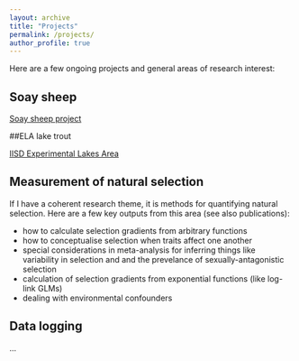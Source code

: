 ```yaml
---
layout: archive
title: "Projects"
permalink: /projects/
author_profile: true
---
```



Here are a few ongoing projects and general areas of research interest:

## Soay sheep

[Soay sheep project](https://soaysheep.bio.ed.ac.uk/)

##ELA lake trout

[IISD Experimental Lakes Area](https://www.iisd.org/ela/)

## Measurement of natural selection

If I have a coherent research theme, it is methods for quantifying natural selection.  Here are a few key outputs from this area (see also publications):

- how to calculate selection gradients from arbitrary functions
- how to conceptualise selection when traits affect one another
- special considerations in meta-analysis for inferring things like variability in selection and and the prevelance of sexually-antagonistic selection
- calculation of selection gradients from exponential functions (like log-link GLMs)
- dealing with environmental confounders

## Data logging

...

